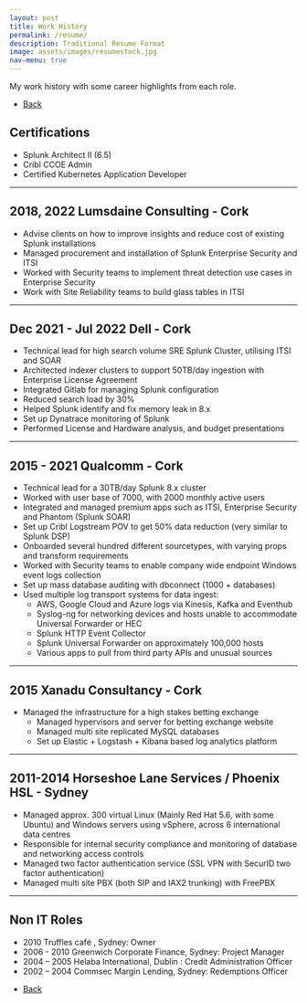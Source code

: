 ```yaml
---
layout: post
title: Work History
permalink: /resume/
description: Traditional Resume Format
image: assets/images/resumestock.jpg
nav-menu: true
---
```

My work history with some career highlights from each role.  

<ul class="actions">
<li><a href="/" class="button next scrolly">Back</a></li>
</ul>

## Certifications
- Splunk Architect II (6.5)
- Cribl CCOE Admin 
- Certified Kubernetes Application Developer

<hr class="major" />

## 2018, 2022 Lumsdaine Consulting - Cork 

- Advise clients on how to improve insights and reduce cost of existing Splunk installations
- Managed procurement and installation of Splunk Enterprise Security and ITSI
- Worked with Security teams to implement threat detection use cases in Enterprise
Security
- Work with Site Reliability teams to build glass tables in ITSI
 
 <hr class="major" />

## Dec 2021 - Jul 2022 Dell - Cork 
- Technical lead for high search volume SRE Splunk Cluster, utilising ITSI and SOAR 
- Architected indexer clusters to support 50TB/day ingestion with Enterprise License Agreement 
- Integrated Gitlab for managing Splunk configuration  
- Reduced search load by 30%
- Helped Splunk identify and fix memory leak in 8.x  
- Set up Dynatrace monitoring of Splunk  
- Performed License and Hardware analysis, and budget presentations

<hr class="major" />

## 2015 - 2021 Qualcomm - Cork 
- Technical lead for a 30TB/day Splunk 8.x cluster 
- Worked with user base of 7000, with 2000 monthly active users
- Integrated and managed  premium apps such as ITSI, Enterprise Security and Phantom (Splunk SOAR)
- Set up Cribl Logstream POV to get 50% data reduction (very similar to Splunk DSP) 
- Onboarded several hundred different sourcetypes, with varying props and transform requirements
- Worked with Security teams to enable company wide endpoint  Windows event logs collection  
- Set up mass database auditing with dbconnect (1000 + databases)
- Used multiple log transport systems for data ingest:
    - AWS, Google Cloud and Azure logs via Kinesis, Kafka and Eventhub 
    - Syslog-ng for networking devices and hosts unable to accommodate Universal Forwarder or HEC
    - Splunk HTTP Event Collector
    - Splunk Universal Forwarder on approximately 100,000 hosts
    - Various apps to pull from third party APIs and unusual sources

<hr class="major" />

## 2015 Xanadu Consultancy - Cork
- Managed the infrastructure for a high stakes betting exchange
    - Managed hypervisors and server for betting exchange website
    - Managed multi site replicated MySQL databases
    - Set up Elastic + Logstash + Kibana based log analytics platform

<hr class="major" />

## 2011-2014  Horseshoe Lane Services / Phoenix HSL - Sydney 

- Managed approx. 300 virtual Linux (Mainly Red Hat 5.6, with some Ubuntu) and Windows servers using vSphere, across 6 international data centres
- Responsible for internal security compliance and monitoring of database and networking access controls
- Managed two factor authentication service (SSL VPN with SecurID two factor authentication)
- Managed multi site PBX (both SIP and IAX2 trunking) with FreePBX

<hr class="major" />

## Non IT Roles 
   
- 2010 Truffles café , Sydney:  Owner
- 2006 - 2010 Greenwich Corporate Finance, Sydney: Project Manager 
- 2004 – 2005 Helaba International, Dublin : Credit Administration Officer
- 2002 – 2004   Commsec Margin Lending, Sydney: Redemptions Officer 

<ul class="actions">
<li><a href="/" class="button next scrolly">Back</a></li>
</ul>